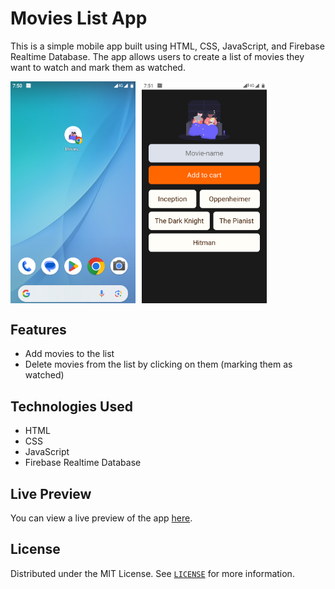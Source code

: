 # Movies List App

This is a simple mobile app built using HTML, CSS, JavaScript, and Firebase Realtime Database. The app allows users to create a list of movies they want to watch and mark them as watched.

<div style="display:flex;">
  <img src="Screenshot_20240430-195050.png" width="200" style="margin-right:10px;">
  <img src="Screenshot_20240430-195108.png" width="200">
</div>

## Features

- Add movies to the list
- Delete movies from the list by clicking on them (marking them as watched)

## Technologies Used

- HTML
- CSS
- JavaScript
- Firebase Realtime Database

## Live Preview

You can view a live preview of the app [here](https://662fd20b33d8c54f23b9caad--movies-list-firebase.netlify.app/).

## License

Distributed under the MIT License. See [`LICENSE`](LICENSE) for more information.


